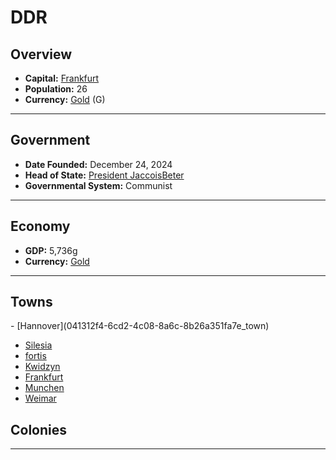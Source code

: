 <!--UNDEDITED FILE, remove this entire line if this file has been edited!-->
# <!--NAME-->DDR<!--NAME-->

## Overview

- **Capital:** <!--CAPITAL_LINK-->[Frankfurt](4766fd78-a272-4c85-81cd-563dbb491978_town)<!--CAPITAL_LINK-->
- **Population:** <!--POPULATION-->26<!--POPULATION-->
- **Currency:** <!--CURRENCY_LINK-->[Gold](Gold_currency)<!--CURRENCY_LINK--> (<!--CURRENCY_ABV-->G<!--CURRENCY_ABV-->)

---

## Government

- **Date Founded:** <!--FOUNDED-->December 24, 2024<!--FOUNDED-->
- **Head of State:** <!--LEADER_TITLE_LINK-->[President JaccoisBeter](JaccoisBeter_user)<!--LEADER_TITLE_LINK-->
- **Governmental System:** <!--GOVERNMENT-->Communist<!--GOVERNMENT-->

---

## Economy

- **GDP:** <!--GDP-->5,736g<!--GDP-->
- **Currency:** <!--CURRENCY_LINK-->[Gold](Gold_currency)<!--CURRENCY_LINK-->

---

## Towns

<!--TOWNS-->- [Hannover](041312f4-6cd2-4c08-8a6c-8b26a351fa7e_town)
- [Silesia](ae035e3e-441c-40c9-b265-a99a3a1b59ce_town)
- [fortis](f7e6dd83-4060-41b9-a5a8-802da63dee6b_town)
- [Kwidzyn](fba54e98-216a-4fba-8460-fb158cc7afea_town)
- [Frankfurt](4766fd78-a272-4c85-81cd-563dbb491978_town)
- [Munchen](3b342af8-274c-4292-abb0-1c138e6ce754_town)
- [Weimar](08cf6aba-196e-4514-be00-6fd2e6a087e0_town)<!--TOWNS-->

## Colonies

<!--COLONIES--><!--COLONIES-->

---